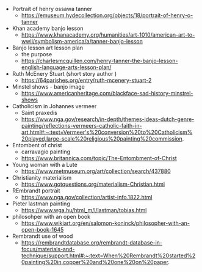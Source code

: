 - Portrait of henry ossawa tanner
	- https://emuseum.hydecollection.org/objects/18/portrait-of-henry-o-tanner
- Khan academy banjo lesson
	- https://www.khanacademy.org/humanities/art-1010/american-art-to-wwii/symbolism-america/a/tanner-banjo-lesson
- Banjo lesson art lesson plan
	- the purpose 
	- https://charlesmcquillen.com/henry-tanner-the-banjo-lesson-english-language-arts-lesson-plan/
- Ruth McEnery Stuart (short story author )
	- https://64parishes.org/entry/ruth-mcenery-stuart-2
- Minstel shows - banjo image
	- https://www.americanheritage.com/blackface-sad-history-minstrel-shows
- Catholicism in Johannes vermeer
	- Saint praxedis
	- https://www.nga.gov/research/in-depth/themes-ideas-dutch-genre-painting/reflections-vermeers-catholic-faith-in-art.html#:~:text=Vermeer's%20conversion%20to%20Catholicism%20played,large-scale%20religious%20painting%20commission.
- Entombent of christ
	- carravagio painting
	- https://www.britannica.com/topic/The-Entombment-of-Christ
- Young woman with a Lute
	- https://www.metmuseum.org/art/collection/search/437880
- Christianity materialism 
	- https://www.gotquestions.org/materialism-Christian.html
- REmbrandt portrait
	- https://www.nga.gov/collection/artist-info.1822.html
- Pieter lastman painting
	- https://www.wga.hu/html_m/l/lastman/tobias.html
- philosohper with an open book
	- https://www.wikiart.org/en/salomon-koninck/philosopher-with-an-open-book-1645
- Rembrandt use of wood
	- https://rembrandtdatabase.org/rembrandt-database-in-focus/materials-and-technique/support.html#:~:text=When%20Rembrandt%20started%20painting%20in,copper%20and%20one%20on%20paper.
